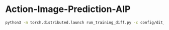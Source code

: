 # Action-Image-Prediction-AIP

```bash
python3 -m torch.distributed.launch run_training_diff.py -c config/dit_mod_seq_act_frames.yaml -t DiTTrainerActFrames
```
